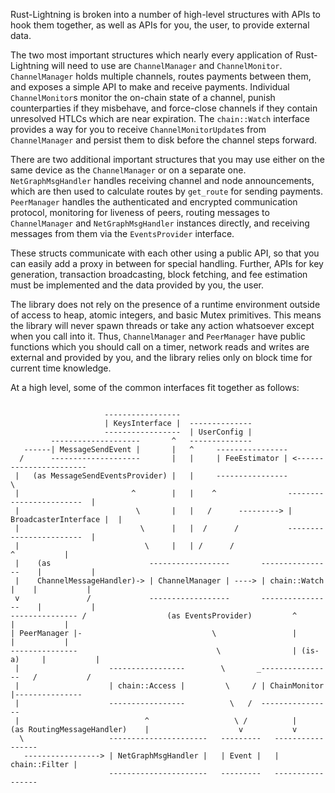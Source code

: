Rust-Lightning is broken into a number of high-level structures with APIs to hook them
together, as well as APIs for you, the user, to provide external data.

The two most important structures which nearly every application of Rust-Lightning will
need to use are `ChannelManager` and `ChannelMonitor`. `ChannelManager` holds multiple
channels, routes payments between them, and exposes a simple API to make and receive
payments. Individual `ChannelMonitor`s monitor the on-chain state of a channel, punish
counterparties if they misbehave, and force-close channels if they contain unresolved
HTLCs which are near expiration. The `chain::Watch` interface provides a way for you to
receive `ChannelMonitorUpdate`s from `ChannelManager` and persist them to disk before the
channel steps forward.

There are two additional important structures that you may use either on the same device
as the `ChannelManager` or on a separate one. `NetGraphMsgHandler` handles receiving channel
and node announcements, which are then used to calculate routes by `get_route` for sending payments.
`PeerManager` handles the authenticated and encrypted communication protocol,
monitoring for liveness of peers, routing messages to `ChannelManager` and `NetGraphMsgHandler`
instances directly, and receiving messages from them via the `EventsProvider` interface.

These structs communicate with each other using a public API, so that you can easily add
a proxy in between for special handling. Further, APIs for key generation, transaction
broadcasting, block fetching, and fee estimation must be implemented and the data
provided by you, the user.

The library does not rely on the presence of a runtime environment outside of access to
heap, atomic integers, and basic Mutex primitives. This means the library will never
spawn threads or take any action whatsoever except when you call into it. Thus,
`ChannelManager` and `PeerManager` have public functions which you should call on a timer,
network reads and writes are external and provided by you, and the library relies only on
block time for current time knowledge.

At a high level, some of the common interfaces fit together as follows:


```

                     -----------------
                     | KeysInterface |  --------------
                     -----------------  | UserConfig |
         --------------------       ^   --------------
   ------| MessageSendEvent |       |   ^     ----------------
  /      --------------------       |   |     | FeeEstimator | <-----------------------
 |   (as MessageSendEventsProvider) |   |     ----------------                         \
 |                         ^        |   |    ^                ------------------------  |
 |                          \       |   |   /      ---------> | BroadcasterInterface |  |
 |                           \      |   |  /      /           ------------------------  |
 |                            \     |   | /      /                          ^           |
 |    (as                      ------------------       ----------------    |           |
 |    ChannelMessageHandler)-> | ChannelManager | ----> | chain::Watch |    |           |
 v               /             ------------------       ----------------    |           |
--------------- /                  (as EventsProvider)         ^            |           |
| PeerManager |-                             \                 |            |           |
---------------                               \                | (is-a)     |           |
 |                    -----------------        \       _----------------   /           /
 |                    | chain::Access |         \     / | ChainMonitor |---------------
 |                    -----------------          \   /  ----------------
 |                            ^                   \ /          |
(as RoutingMessageHandler)    |                    v           v
  \                   ----------------------   ---------   -----------------
   -----------------> | NetGraphMsgHandler |   | Event |   | chain::Filter |
                      ----------------------   ---------   -----------------
```

